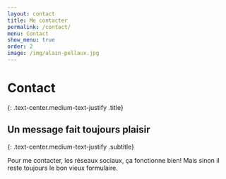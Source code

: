```yaml
---
layout: contact
title: Me contacter
permalink: /contact/
menu: Contact
show_menu: true
order: 2
image: /img/alain-pellaux.jpg
---
```


# Contact
{: .text-center.medium-text-justify .title}

## Un message fait toujours plaisir
{: .text-center.medium-text-justify .subtitle}

Pour me contacter, les réseaux sociaux, ça fonctionne bien! Mais sinon il reste toujours le bon vieux formulaire.